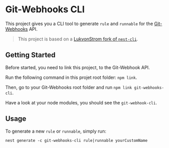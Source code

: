 # Git-Webhooks CLI

This project gives you a CLI tool to generate `rule` and `runnable` for the [Git-Webhooks](https://github.com/DX-DeveloperExperience/git-webhooks) API.

> This project is based on a [LukvonStrom fork of `nest-cli`](https://github.com/LukvonStrom/nest-cli).

## Getting Started

Before started, you need to link this project, to the Git-Webhook API.

Run the following command in this projet root folder: `npm link`.

Then, go to your Git-Webhooks root folder and run `npm link git-webhooks-cli`.

Have a look at your node modules, you should see the `git-webhook-cli`.

## Usage

To generate a new `rule` or `runnable`, simply run:

```
nest generate -c git-webhooks-cli rule|runnable yourCustomName
```
